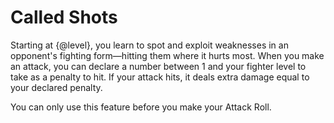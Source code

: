 # Called Shots
Starting at {@level}, you learn to spot and exploit weaknesses in an opponent's fighting form&mdash;hitting them where it hurts most.
When you make an attack, you can declare a number between 1 and your fighter level to take as a penalty to hit.
If your attack hits, it deals extra damage equal to your declared penalty.

You can only use this feature before you make your Attack Roll.
